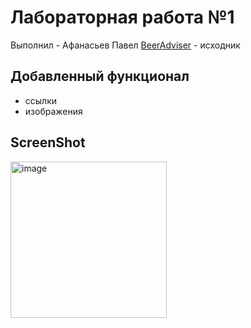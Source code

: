 # Лабораторная работа №1
Выполнил - Афанасьев Павел
[BeerAdviser](https://github.com/ISTU-PO-ANDROID/BeerAdviser) - исходник

## Добавленный функционал

- ссылки
- изображения

## ScreenShot
<img src="https://github.com/user-attachments/assets/8d7e806b-9090-444a-8e51-02b000df7d96" alt="image" width="250">
